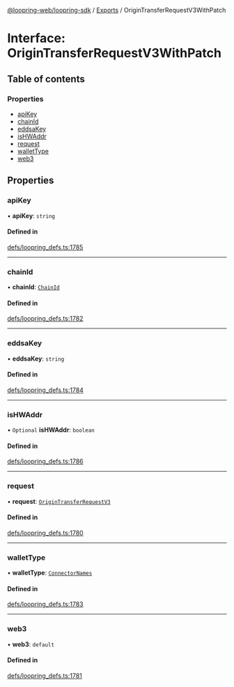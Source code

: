 [@loopring-web/loopring-sdk](../README.md) / [Exports](../modules.md) / OriginTransferRequestV3WithPatch

# Interface: OriginTransferRequestV3WithPatch

## Table of contents

### Properties

- [apiKey](OriginTransferRequestV3WithPatch.md#apikey)
- [chainId](OriginTransferRequestV3WithPatch.md#chainid)
- [eddsaKey](OriginTransferRequestV3WithPatch.md#eddsakey)
- [isHWAddr](OriginTransferRequestV3WithPatch.md#ishwaddr)
- [request](OriginTransferRequestV3WithPatch.md#request)
- [walletType](OriginTransferRequestV3WithPatch.md#wallettype)
- [web3](OriginTransferRequestV3WithPatch.md#web3)

## Properties

### apiKey

• **apiKey**: `string`

#### Defined in

[defs/loopring_defs.ts:1785](https://github.com/Loopring/loopring_sdk/blob/d5fca11/src/defs/loopring_defs.ts#L1785)

___

### chainId

• **chainId**: [`ChainId`](../enums/ChainId.md)

#### Defined in

[defs/loopring_defs.ts:1782](https://github.com/Loopring/loopring_sdk/blob/d5fca11/src/defs/loopring_defs.ts#L1782)

___

### eddsaKey

• **eddsaKey**: `string`

#### Defined in

[defs/loopring_defs.ts:1784](https://github.com/Loopring/loopring_sdk/blob/d5fca11/src/defs/loopring_defs.ts#L1784)

___

### isHWAddr

• `Optional` **isHWAddr**: `boolean`

#### Defined in

[defs/loopring_defs.ts:1786](https://github.com/Loopring/loopring_sdk/blob/d5fca11/src/defs/loopring_defs.ts#L1786)

___

### request

• **request**: [`OriginTransferRequestV3`](OriginTransferRequestV3.md)

#### Defined in

[defs/loopring_defs.ts:1780](https://github.com/Loopring/loopring_sdk/blob/d5fca11/src/defs/loopring_defs.ts#L1780)

___

### walletType

• **walletType**: [`ConnectorNames`](../enums/ConnectorNames.md)

#### Defined in

[defs/loopring_defs.ts:1783](https://github.com/Loopring/loopring_sdk/blob/d5fca11/src/defs/loopring_defs.ts#L1783)

___

### web3

• **web3**: `default`

#### Defined in

[defs/loopring_defs.ts:1781](https://github.com/Loopring/loopring_sdk/blob/d5fca11/src/defs/loopring_defs.ts#L1781)
